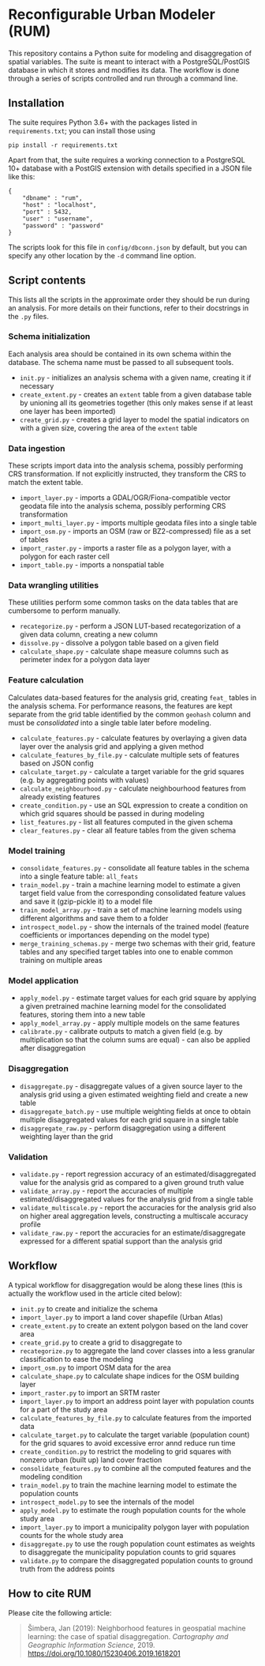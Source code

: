 # Reconfigurable Urban Modeler (RUM)

This repository contains a Python suite for modeling and disaggregation of
spatial variables. The suite is meant to interact with a PostgreSQL/PostGIS
database in which it stores and modifies its data. The workflow is done through
a series of scripts controlled and run through a command line.

## Installation
The suite requires Python 3.6+ with the packages listed in `requirements.txt`;
you can install those using

    pip install -r requirements.txt

Apart from that, the suite requires a working connection to a PostgreSQL 10+
database with a PostGIS extension with details specified in a JSON file like
this:

    {
        "dbname" : "rum",
        "host" : "localhost",
        "port" : 5432,
        "user" : "username",
        "password" : "password"
    }

The scripts look for this file in `config/dbconn.json` by default, but you can
specify any other location by the `-d` command line option.

## Script contents
This lists all the scripts in the approximate order they should be run during
an analysis. For more details on their functions, refer to their docstrings in
the `.py` files.

### Schema initialization
Each analysis area should be contained in its own schema within the database.
The schema name must be passed to all subsequent tools.

-   `init.py` - initializes an analysis schema with a given name, creating it if
    necessary
-   `create_extent.py` - creates an `extent` table from a given database table
    by unioning all its geometries together (this only makes sense if at least
    one layer has been imported)
-   `create_grid.py` - creates a grid layer to model the spatial indicators on
    with a given size, covering the area of the `extent` table

### Data ingestion
These scripts import data into the analysis schema, possibly performing CRS
transformation. If not explicitly instructed, they transform the CRS to match
the extent table.

-   `import_layer.py` - imports a GDAL/OGR/Fiona-compatible vector geodata file
    into the analysis schema, possibly performing CRS transformation
-   `import_multi_layer.py` - imports multiple geodata files into a single
    table
-   `import_osm.py` - imports an OSM (raw or BZ2-compressed) file as a set of
    tables
-   `import_raster.py` - imports a raster file as a polygon layer, with a
    polygon for each raster cell
-   `import_table.py` - imports a nonspatial table

### Data wrangling utilities
These utilities perform some common tasks on the data tables that are
cumbersome to perform manually.

-   `recategorize.py` - perform a JSON LUT-based recategorization of a given
    data column, creating a new column
-   `dissolve.py` - dissolve a polygon table based on a given field
-   `calculate_shape.py` - calculate shape measure columns such as perimeter
    index for a polygon data layer

### Feature calculation
Calculates data-based features for the analysis grid, creating `feat_` tables
in the analysis schema. For performance reasons, the features are kept separate
from the grid table identified by the common `geohash` column and must be
*consolidated* into a single table later before modeling.

-   `calculate_features.py` - calculate features by overlaying a given data
    layer over the analysis grid and applying a given method
-   `calculate_features_by_file.py` - calculate multiple sets of features based
    on JSON config
-   `calculate_target.py` - calculate a target variable for the grid squares
    (e.g. by aggregating points with values)
-   `calculate_neighbourhood.py` - calculate neighbourhood features from
    already existing features
-   `create_condition.py` - use an SQL expression to create a condition on which
    grid squares should be passed in during modeling
-   `list_features.py` - list all features computed in the given schema 
-   `clear_features.py` - clear all feature tables from the given schema

### Model training
-   `consolidate_features.py` - consolidate all feature tables in the schema
    into a single feature table: `all_feats`
-   `train_model.py` - train a machine learning model to estimate a given
    target field value from the corresponding consolidated feature values
    and save it (gzip-pickle it) to a model file
-   `train_model_array.py` - train a set of machine learning models using
    different algorithms and save them to a folder
-   `introspect_model.py` - show the internals of the trained model (feature
    coefficients or importances depending on the model type)
-   `merge_training_schemas.py` - merge two schemas with their grid, feature
    tables and any specified target tables into one to enable common training
    on multiple areas

### Model application
-   `apply_model.py` - estimate target values for each grid square by applying
    a given pretrained machine learning model for the consolidated features,
    storing them into a new table
-   `apply_model_array.py` - apply multiple models on the same features
-   `calibrate.py` - calibrate outputs to match a given field (e.g. by
    multiplication so that the column sums are equal) - can also be applied
    after disaggregation

### Disaggregation
-   `disaggregate.py` - disaggregate values of a given source layer to the
    analysis grid using a given estimated weighting field and create a new
    table
-   `disaggregate_batch.py` - use multiple weighting fields at once to obtain
    multiple disaggregated values for each grid square in a single table
-   `disaggregate_raw.py` - perform disaggregation using a different weighting
    layer than the grid

### Validation
-   `validate.py` - report regression accuracy of an estimated/disaggregated
    value for the analysis grid as compared to a given ground truth value
-   `validate_array.py` - report the accuracies of multiple estimated/disaggregated
    values for the analysis grid from a single table
-   `validate_multiscale.py` - report the accuracies for the analysis grid also
    on higher areal aggregation levels, constructing a multiscale accuracy
    profile
-   `validate_raw.py` - report the accuracies for an estimate/disaggregate
    expressed for a different spatial support than the analysis grid

## Workflow
A typical workflow for disaggregation would be along these lines
(this is actually the workflow used in the article cited below):

-   `init.py` to create and initialize the schema
-   `import_layer.py` to import a land cover shapefile (Urban Atlas)
-   `create_extent.py` to create an extent polygon based on the land cover area
-   `create_grid.py` to create a grid to disaggregate to
-   `recategorize.py` to aggregate the land cover classes into a less granular
    classification to ease the modeling
-   `import_osm.py` to import OSM data for the area
-   `calculate_shape.py` to calculate shape indices for the OSM building layer
-   `import_raster.py` to import an SRTM raster
-   `import_layer.py` to import an address point layer with population counts
    for a part of the study area
-   `calculate_features_by_file.py` to calculate features from the imported
    data
-   `calculate_target.py` to calculate the target variable (population count)
    for the grid squares to avoid excessive error annd reduce run time
-   `create_condition.py` to restrict the modeling to grid squares with nonzero
    urban (built up) land cover fraction
-   `consolidate_features.py` to combine all the computed features and the
    modeling condition
-   `train_model.py` to train the machine learning model to estimate the
    population counts
-   `introspect_model.py` to see the internals of the model
-   `apply_model.py` to estimate the rough population counts for the whole
    study area
-   `import_layer.py` to import a municipality polygon layer with population
    counts for the whole study area
-   `disaggregate.py` to use the rough population count estimates as weights
    to disaggregate the municipality population counts to grid squares
-   `validate.py` to compare the disaggregated population counts to ground truth
    from the address points


## How to cite RUM
Please cite the following article:

>   Šimbera, Jan (2019): Neighborhood features in geospatial machine learning:
    the case of spatial disaggregation.
    *Cartography and Geographic Information Science*, 2019.
    <https://doi.org/10.1080/15230406.2019.1618201>
